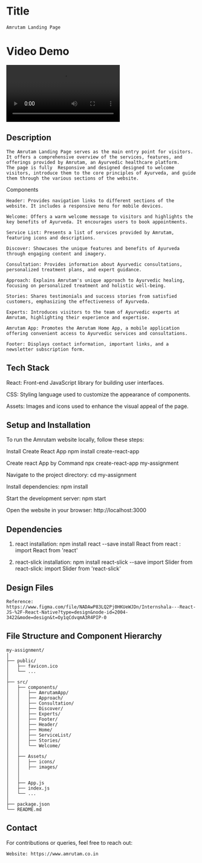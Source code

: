 # Title
    Amrutam Landing Page

# Video Demo

<video controls src="React App - Google Chrome 2024-04-20 00-39-56.mp4" title="Title"></video>

## Description

    The Amrutam Landing Page serves as the main entry point for visitors. It offers a comprehensive overview of the services, features, and offerings provided by Amrutam, an Ayurvedic healthcare platform.
    The page is fully  Responsive and designed designed to welcome visitors, introduce them to the core principles of Ayurveda, and guide them through the various sections of the website.

Components

    Header: Provides navigation links to different sections of the website. It includes a responsive menu for mobile devices.

    Welcome: Offers a warm welcome message to visitors and highlights the key benefits of Ayurveda. It encourages users to book appointments.

    Service List: Presents a list of services provided by Amrutam, featuring icons and descriptions.

    Discover: Showcases the unique features and benefits of Ayurveda through engaging content and imagery.

    Consultation: Provides information about Ayurvedic consultations, personalized treatment plans, and expert guidance.

    Approach: Explains Amrutam's unique approach to Ayurvedic healing, focusing on personalized treatment and holistic well-being.

    Stories: Shares testimonials and success stories from satisfied customers, emphasizing the effectiveness of Ayurveda.

    Experts: Introduces visitors to the team of Ayurvedic experts at Amrutam, highlighting their experience and expertise.

    Amrutam App: Promotes the Amrutam Home App, a mobile application offering convenient access to Ayurvedic services and consultations.

    Footer: Displays contact information, important links, and a newsletter subscription form.

## Tech Stack

React: Front-end JavaScript library for building user interfaces.

CSS: Styling language used to customize the appearance of components.

Assets: Images and icons used to enhance the visual appeal of the page.

## Setup and Installation

To run the Amrutam website locally, follow these steps:

Install Create React App
    npm install create-react-app

Create react App by Command
    npx create-react-app my-assignment

Navigate to the project directory:
    cd my-assignment

Install dependencies:
    npm install

Start the development server:
    npm start

Open the website in your browser:
    http://localhost:3000

## Dependencies

1. react
    installation: npm install react --save
    install React from react : import React from 'react'

2. react-slick
    installation: npm install react-slick --save
    import Slider from react-slick: import Slider from 'react-slick'

## Design Files

    Reference: https://www.figma.com/file/NADAwP83LQ2Pj0HKUeWJDn/Internshala---React-JS-%2F-React-Native?type=design&node-id=2004-3422&mode=design&t=Oy1qCdvqmA3R4PIP-0

## File Structure and Component Hierarchy

    my-assignment/
    │
    ├── public/
    │   ├── favicon.ico
    │   └── ...
    │
    ├── src/
    │   ├── components/
    │   │   ├── AmrutamApp/
    │   │   ├── Approach/
    │   │   ├── Consultation/
    │   │   ├── Discover/
    │   │   ├── Experts/
    │   │   ├── Footer/
    │   │   ├── Header/
    │   │   ├── Home/
    │   │   ├── ServiceList/
    │   │   ├── Stories/
    │   │   └── Welcome/
    │   │       
    │   ├── Assets/
    │   │   ├── icons/
    │   │   ├── images/
    │   │
    │   │
    │   ├── App.js
    │   ├── index.js
    │   └── ...
    │
    ├── package.json
    └── README.md

## Contact

For contributions or queries, feel free to reach out:

    Website: https://www.amrutam.co.in
